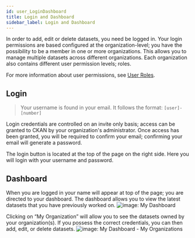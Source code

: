 ```yaml
---
id: user_LoginDashboard
title: Login and Dashboard
sidebar_label: Login and Dashboard
---
```


In order to add, edit or delete datasets, you need be logged in. Your login permissions are based configured at the organization-level; you have the possibility to be a member in one or more organizations. This allows you to manage multiple datasets across different organizations. Each organization also contains different user permission levels; roles. 

For more information about user permissions, see [User Roles](user_UserRoles).

## Login
> Your username is found in your email. It follows the format:  `[user]-[number]`

Login credentials are controlled on an invite only basis; access can be granted to CKAN by your organization's administrator. Once access has been granted, you will be required to confirm your email; confirming your email will generate a password.

The login button is located at the top of the page on the right side. Here you will login with your username and password.

<!-- ![SCREENCAST: login?](assets/Dataplatform/UserManagement/dataplatform_user_UserManagement_login_screencast.gif) -->

<!-- ![SCREENCAST: ???](assets/Dataplatform/UserManagement/dataplatform_user_UserManagement_loggedIn_screencast.gif) -->


## Dashboard
When you are logged in your name will appear at top of the page; you are directed to your dashboard. The dashboard allows you to view the latest datasets that you have previously worked on.
<img class="imageStyle" src="/docs/assets/Dataplatform/UserManagement/dataplatform_user_UserManagement_MyDashboard.png" target="_blank" alt="image: My Dashboard"/>

Clicking on “My Organization” will allow you to see the datasets owned by your organization(s). If you possess the correct credentials, you can then add, edit, or delete datasets.
<img class="imageStyle" src="/docs/assets/Dataplatform/UserManagement/dataplatform_user_UserManagement_MyOrganization.png" target="_blank" alt="image: My Dashboard - My Organizations"/>
